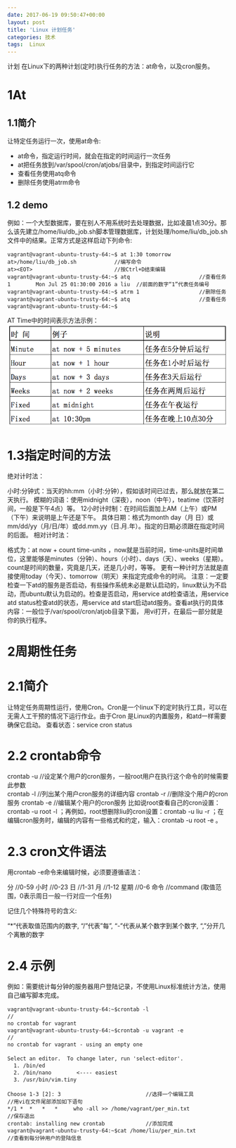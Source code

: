 ```yaml
---
date: 2017-06-19 09:50:47+00:00
layout: post
title: 'Linux 计划任务'
categories: 技术
tags:  Linux
---
```



计划
在Linux下的两种计划(定时)执行任务的方法：at命令，以及cron服务。
# 1At
## 1.1简介
让特定任务运行一次，使用at命令:

* at命令，指定运行时间，就会在指定的时间运行一次任务
* at把任务放到/var/spool/cron/atjobs/目录中，到指定时间运行它 
* 查看任务使用atq命令
* 删除任务使用atrm命令

## 1.2 demo

例如：一个大型数据库，要在别人不用系统时去处理数据，比如凌晨1点30分。那么该先建立/home/liu/db_job.sh脚本管理数据库，计划处理/home/liu/db_job.sh文件中的结果。正常方式是这样启动下列命令:

````
vagrant@vagrant-ubuntu-trusty-64:~$ at 1:30 tomorrow
at>/home/liu/db_job.sh            //编写命令
at><EOT>                          //按Ctrl+D结束编辑
vagrant@vagrant-ubuntu-trusty-64:~$ atq                      //查看任务
1        Mon Jul 25 01:30:00 2016 a liu  //前面的数字“1”代表任务编号
vagrant@vagrant-ubuntu-trusty-64:~$ atrm 1                   //删除任务
vagrant@vagrant-ubuntu-trusty-64:~$ atq                      //查看任务
vagrant@vagrant-ubuntu-trusty-64:~$ 
````
AT Time中的时间表示方法示例：
![](../assets/linux-at.png)

# 1.3指定时间的方法

绝对计时法：

小时:分钟式：当天的hh:mm（小时:分钟），假如该时间已过去，那么就放在第二天执行。
模糊的词语：使用midnight（深夜），noon（中午），teatime（饮茶时间，一般是下午4点）等。
12小时计时制：在时间后面加上AM（上午）或PM（下午）来说明是上午还是下午。
具体日期：格式为month day（月 日）或mm/dd/yy（月/日/年）或dd.mm.yy（日.月.年）。指定的日期必须跟在指定时间的后面。 
相对计时法：

格式为：at now + count time-units ，now就是当前时间，time-units是时间单位，这里能够是minutes（分钟）、hours（小时）、days（天）、weeks（星期）。count是时间的数量，究竟是几天，还是几小时，等等。 更有一种计时方法就是直接使用today（今天）、tomorrow（明天）来指定完成命令的时间。
注意：一定要检查一下atd的服务是否启动，有些操作系统未必是默认启动的，linux默认为不启动，而ubuntu默认为启动的。检查是否启动，用service atd检查语法，用service atd status检查atd的状态，用service atd start启动atd服务。查看at执行的具体内容：一般位于/var/spool/cron/atjob目录下面， 用vi打开，在最后一部分就是你的执行程序。

# 2周期性任务
# 2.1简介

让特定任务周期性运行，使用Cron。Cron是一个linux下的定时执行工具，可以在无需人工干预的情况下运行作业。由于Cron 是Linux的内置服务，和atd一样需要确保它启动。
查看状态：service cron status

# 2.2 crontab命令

crontab -u  //设定某个用户的cron服务，一般root用户在执行这个命令的时候需要此参数  
crontab -l  //列出某个用户cron服务的详细内容
crontab -r  //删除没个用户的cron服务
crontab -e  //编辑某个用户的cron服务
比如说root查看自己的cron设置：crontab -u root -l ；再例如，root想删除liu的cron设置：crontab -u liu -r ；在编辑cron服务时，编辑的内容有一些格式和约定，输入：crontab -u root -e 。

# 2.3 cron文件语法

用crontab -e命令来编辑时候，必须要遵循语法：

分         //0-59
小时     //0-23
日        //1-31
月        //1-12
星期    //0-6
命令    //command
(取值范围，0表示周日一般一行对应一个任务)

记住几个特殊符号的含义:

“*”代表取值范围内的数字,
“/”代表”每”,
“-”代表从某个数字到某个数字,
“,”分开几个离散的数字

# 2.4 示例

例如：需要统计每分钟的服务器用户登陆记录，不使用Linux标准统计方法，使用自己编写脚本完成。
````
vagrant@vagrant-ubuntu-trusty-64:~$crontab -l                        //
no crontab for vagrant
vagrant@vagrant-ubuntu-trusty-64:~$crontab -u vagrant -e                 //
no crontab for vagrant - using an empty one

Select an editor.  To change later, run 'select-editor'.
  1. /bin/ed
  2. /bin/nano        <---- easiest
  3. /usr/bin/vim.tiny

Choose 1-3 [2]: 3                           //选择一个编辑工具
//用vi在文件尾部添加如下语句
*/1 *  *   *   *     who -all >> /home/vagrant/per_min.txt
//保存退出
crontab: installing new crontab             //添加完成
vagrant@vagrant-ubuntu-trusty-64:~$cat /home/liu/per_min.txt         //查看到每分钟用户的登陆信息
````
